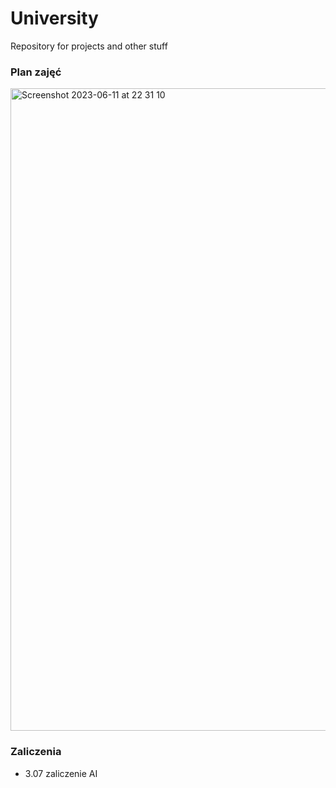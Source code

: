 # University
Repository for projects and other stuff 

### Plan zajęć
<img width="1028" alt="Screenshot 2023-06-11 at 22 31 10" src="https://github.com/oskarpasko/university/assets/43753747/f1ea4d21-e35a-498a-be76-06a17390a2e0">

### Zaliczenia 
- 3.07 zaliczenie AI

